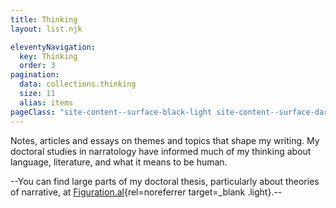 ```yaml
---
title: Thinking
layout: list.njk

eleventyNavigation:
  key: Thinking
  order: 3
pagination:
  data: collections.thinking
  size: 11
  alias: items
pageClass: "site-content--surface-black-light site-content--surface-dark"
---
```


Notes, articles and essays on themes and topics that shape my writing. My doctoral studies in narratology have informed much of my thinking about language, literature, and what it means to be human.

--You can find large parts of my doctoral thesis, particularly about theories of narrative, at [Figuration.al](https://figuration.al/){rel=noreferrer target=_blank .light}.--
